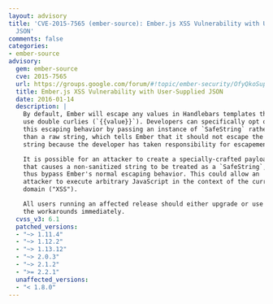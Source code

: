 ```yaml
---
layout: advisory
title: 'CVE-2015-7565 (ember-source): Ember.js XSS Vulnerability with User-Supplied
  JSON'
comments: false
categories:
- ember-source
advisory:
  gem: ember-source
  cve: 2015-7565
  url: https://groups.google.com/forum/#!topic/ember-security/OfyQkoSuppY
  title: Ember.js XSS Vulnerability with User-Supplied JSON
  date: 2016-01-14
  description: |
    By default, Ember will escape any values in Handlebars templates that
    use double curlies (`{{value}}`). Developers can specifically opt out of
    this escaping behavior by passing an instance of `SafeString` rather
    than a raw string, which tells Ember that it should not escape the
    string because the developer has taken responsibility for escapement.

    It is possible for an attacker to create a specially-crafted payload
    that causes a non-sanitized string to be treated as a `SafeString`, and
    thus bypass Ember's normal escaping behavior. This could allow an
    attacker to execute arbitrary JavaScript in the context of the current
    domain ("XSS").

    All users running an affected release should either upgrade or use of
    the workarounds immediately.
  cvss_v3: 6.1
  patched_versions:
  - "~> 1.11.4"
  - "~> 1.12.2"
  - "~> 1.13.12"
  - "~> 2.0.3"
  - "~> 2.1.2"
  - ">= 2.2.1"
  unaffected_versions:
  - "< 1.8.0"
---
```

